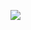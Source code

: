 <!--
id: 4421317940
link: http://jreed91.tumblr.com/post/4421317940/dubraontherocks-bl
slug: dubraontherocks-bl
date: Thu Apr 07 2011 14:47:13 GMT-0500 (CDT)
publish: 2011-04-07
tags: 
title: dubraontherocks:

-BL

-->


![](http://24.media.tumblr.com/tumblr_lj9nhrMq8K1qhfrn7o1_500.jpg)

